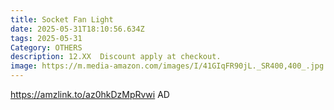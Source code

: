 ```yaml
---
title: Socket Fan Light
date: 2025-05-31T18:10:56.634Z
tags: 2025-05-31
Category: OTHERS
description: 12.XX  Discount apply at checkout.
image: https://m.media-amazon.com/images/I/41GIqFR90jL._SR400,400_.jpg
---
```

https://amzlink.to/az0hkDzMpRvwi  AD
